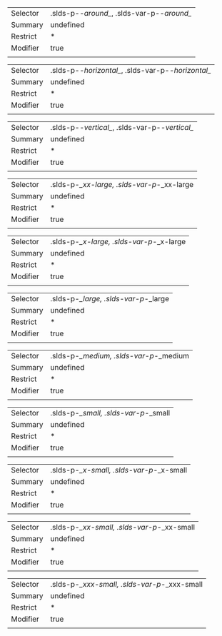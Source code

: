 
|  |  |
|-------|-------|
| Selector | .slds-p-*-around_*, .slds-var-p-*-around_* |
| Summary | undefined |
| Restrict | * |
| Modifier | true |
|  |  |


|  |  |
|-------|-------|
| Selector | .slds-p-*-horizontal_*, .slds-var-p-*-horizontal_* |
| Summary | undefined |
| Restrict | * |
| Modifier | true |
|  |  |


|  |  |
|-------|-------|
| Selector | .slds-p-*-vertical_*, .slds-var-p-*-vertical_* |
| Summary | undefined |
| Restrict | * |
| Modifier | true |
|  |  |


|  |  |
|-------|-------|
| Selector | .slds-p-*_xx-large, .slds-var-p-*_xx-large |
| Summary | undefined |
| Restrict | * |
| Modifier | true |
|  |  |


|  |  |
|-------|-------|
| Selector | .slds-p-*_x-large, .slds-var-p-*_x-large |
| Summary | undefined |
| Restrict | * |
| Modifier | true |
|  |  |


|  |  |
|-------|-------|
| Selector | .slds-p-*_large, .slds-var-p-*_large |
| Summary | undefined |
| Restrict | * |
| Modifier | true |
|  |  |


|  |  |
|-------|-------|
| Selector | .slds-p-*_medium, .slds-var-p-*_medium |
| Summary | undefined |
| Restrict | * |
| Modifier | true |
|  |  |


|  |  |
|-------|-------|
| Selector | .slds-p-*_small, .slds-var-p-*_small |
| Summary | undefined |
| Restrict | * |
| Modifier | true |
|  |  |


|  |  |
|-------|-------|
| Selector | .slds-p-*_x-small, .slds-var-p-*_x-small |
| Summary | undefined |
| Restrict | * |
| Modifier | true |
|  |  |


|  |  |
|-------|-------|
| Selector | .slds-p-*_xx-small, .slds-var-p-*_xx-small |
| Summary | undefined |
| Restrict | * |
| Modifier | true |
|  |  |


|  |  |
|-------|-------|
| Selector | .slds-p-*_xxx-small, .slds-var-p-*_xxx-small |
| Summary | undefined |
| Restrict | * |
| Modifier | true |
|  |  |

